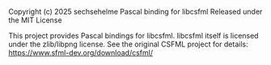 Copyright (c) 2025 sechsehelme
Pascal binding for libcsfml
Released under the MIT License

This project provides Pascal bindings for libcsfml.
libcsfml itself is licensed under the zlib/libpng license.
See the original CSFML project for details: https://www.sfml-dev.org/download/csfml/

